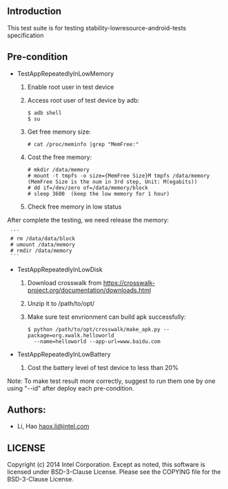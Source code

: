 ## Introduction

This test suite is for testing stability-lowresource-android-tests specification

## Pre-condition

- TestAppRepeatedlyInLowMemory
  1. Enable root user in test device
  2. Access root user of test device by adb:

     ```
     $ adb shell
     $ su
     ```

  3. Get free memory size:

     ```
     # cat /proc/meminfo |grep "MemFree:"
     ```

  4. Cost the free memory:

     ```
     # mkdir /data/memory
     # mount -t tmpfs -o size={MemFree Size}M tmpfs /data/memory  (MemFree Size is the num in 3rd step, Unit: M(egabits))
     # dd if=/dev/zero of=/data/memory/block
     # sleep 3600  (keep the low memory for 1 hour)

     ```

  5. Check free memory in low status


After complete the testing, we need release the memory:

     ```
     # rm /data/data/block
     # umount /data/memory
     # rmdir /data/memory
     ```

- TestAppRepeatedlyInLowDisk
  1. Download crosswalk from https://crosswalk-project.org/documentation/downloads.html
  2. Unzip it to /path/to/opt/
  3. Make sure test envrionment can build apk successfully:

     ```
     $ python /path/to/opt/crosswalk/make_apk.py --package=org.xwalk.helloworld
       --name=helloworld --app-url=www.baidu.com
     ```

- TestAppRepeatedlyInLowBattery
  1. Cost the battery level of test device to less than 20%

Note: To make test result more correctly, suggest to run them one by one using "--id"
      after deploy each pre-condition.

## Authors:

* Li, Hao <haox.li@intel.com>

## LICENSE

Copyright (c) 2014 Intel Corporation.
Except as noted, this software is licensed under BSD-3-Clause License.
Please see the COPYING file for the BSD-3-Clause License.
